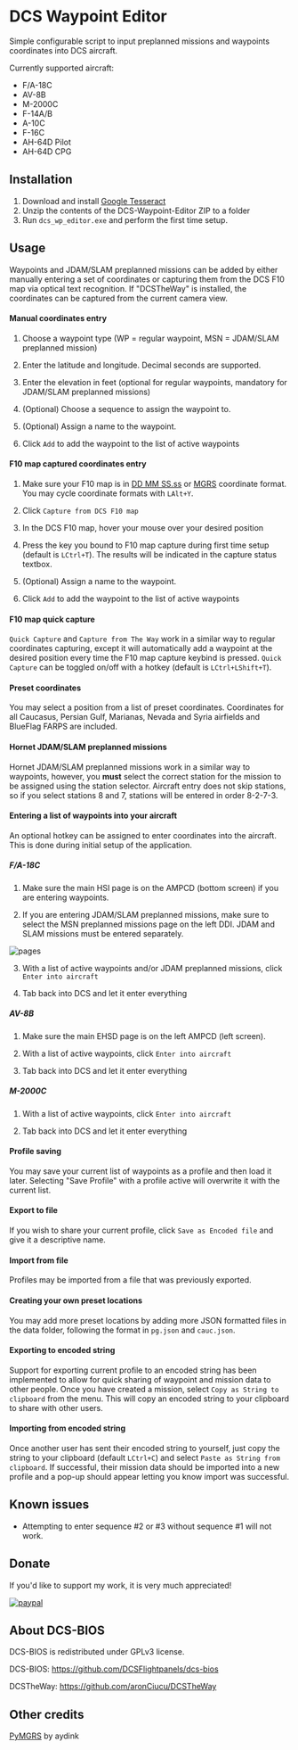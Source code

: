 # DCS Waypoint Editor

Simple configurable script to input preplanned missions and waypoints coordinates into DCS aircraft. 

Currently supported aircraft:

* F/A-18C
* AV-8B
* M-2000C
* F-14A/B
* A-10C
* F-16C
* AH-64D Pilot
* AH-64D CPG

## Installation

1. Download and install [Google Tesseract](https://github.com/UB-Mannheim/tesseract/wiki)
2. Unzip the contents of the DCS-Waypoint-Editor ZIP to a folder
3. Run `dcs_wp_editor.exe` and perform the first time setup.

## Usage

Waypoints and JDAM/SLAM preplanned missions can be added by either manually entering a set of coordinates or capturing them
from the DCS F10 map via optical text recognition. If "DCSTheWay" is installed, the coordinates can be captured from the
current camera view.

#### Manual coordinates entry

1. Choose a waypoint type (WP = regular waypoint, MSN = JDAM/SLAM preplanned mission)

2. Enter the latitude and longitude. Decimal seconds are supported.

3. Enter the elevation in feet (optional for regular waypoints, mandatory for JDAM/SLAM preplanned missions)

5. (Optional) Choose a sequence to assign the waypoint to.

6. (Optional) Assign a name to the waypoint.

7. Click `Add` to add the waypoint to the list of active waypoints

#### F10 map captured coordinates entry

1. Make sure your F10 map is in [DD MM SS.ss](https://i.imgur.com/9GIU7pJ.png) or [MGRS](https://i.imgur.com/T7lBvlx.png) coordinate format.
 You may cycle coordinate formats with `LAlt+Y`.

2. Click `Capture from DCS F10 map`

3. In the DCS F10 map, hover your mouse over your desired position

5. Press the key you bound to F10 map capture during first time setup (default is `LCtrl+T`). The results will be indicated
in the capture status textbox.

6. (Optional) Assign a name to the waypoint.

7. Click `Add` to add the waypoint to the list of active waypoints

#### F10 map quick capture

`Quick Capture` and `Capture from The Way` work in a similar way to regular coordinates capturing, except it will automatically add a waypoint
at the desired position every time the F10 map capture keybind is pressed.  `Quick Capture` can be toggled on/off with a
hotkey (default is `LCtrl+LShift+T`).

#### Preset coordinates

You may select a position from a list of preset coordinates. Coordinates for all Caucasus, Persian Gulf, Marianas, Nevada and Syria airfields
and BlueFlag FARPS are included.

#### Hornet JDAM/SLAM preplanned missions

Hornet JDAM/SLAM preplanned missions work in a similar way to waypoints, however, you **must** select the correct station
for the mission to be assigned using the station selector.  Aircraft entry does not skip stations, so if you select stations
8 and 7, stations will be entered in order 8-2-7-3.

#### Entering a list of waypoints into your aircraft

An optional hotkey can be assigned to enter coordinates into the aircraft.  This is done during initial setup
of the application.

##### F/A-18C

1. Make sure the main HSI page is on the AMPCD (bottom screen) if you are entering waypoints.
 
2. If you are entering JDAM/SLAM preplanned missions, make sure to select the MSN preplanned missions page on the left DDI.
JDAM and SLAM missions must be entered separately.

![pages](https://i.imgur.com/Nxr9qKX.png)

3. With a list of active waypoints and/or JDAM preplanned missions, click `Enter into aircraft`

4. Tab back into DCS and let it enter everything

##### AV-8B

1. Make sure the main EHSD page is on the left AMPCD (left screen).

2. With a list of active waypoints, click `Enter into aircraft`

3. Tab back into DCS and let it enter everything

##### M-2000C

1. With a list of active waypoints, click `Enter into aircraft`

2. Tab back into DCS and let it enter everything

#### Profile saving

You may save your current list of waypoints as a profile and then load it later. Selecting "Save Profile" with a profile active
will overwrite it with the current list.

#### Export to file

If you wish to share your current profile, click `Save as Encoded file` and give it a descriptive name.

#### Import from file

Profiles may be imported from a file that was previously exported.

#### Creating your own preset locations

You may add more preset locations by adding more JSON formatted files in the data folder,
following the format in `pg.json` and `cauc.json`.												  

#### Exporting to encoded string

Support for exporting current profile to an encoded string has been implemented to allow for quick sharing
of waypoint and mission data to other people.  Once you have created a mission, select `Copy as String to clipboard`
from the menu.  This will copy an encoded string to your clipboard to share with other users.

#### Importing from encoded string

Once another user has sent their encoded string to yourself, just copy the string to your clipboard (default `LCtrl+C`)
and select `Paste as String from clipboard`.  If successful, their mission data should be imported into
a new profile and a pop-up should appear letting you know import was successful.

## Known issues

* Attempting to enter sequence #2 or #3 without sequence #1 will not work.

## Donate

If you'd like to support my work, it is very much appreciated!

[![paypal](https://www.paypalobjects.com/en_US/i/btn/btn_donate_LG.gif)](https://www.paypal.com/cgi-bin/webscr?cmd=_s-xclick&hosted_button_id=U6ZGEE7PF6KAG&source=url)

## About DCS-BIOS
DCS-BIOS is redistributed under GPLv3 license.

DCS-BIOS: https://github.com/DCSFlightpanels/dcs-bios

DCSTheWay: https://github.com/aronCiucu/DCSTheWay

## Other credits

[PyMGRS](https://github.com/aydink/pymgrs) by aydink
